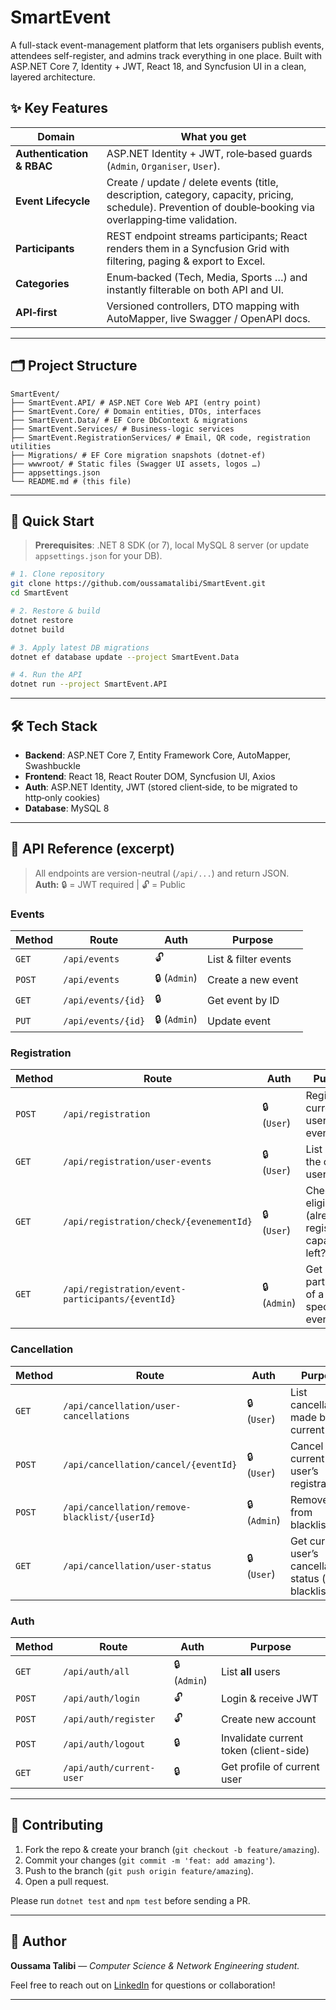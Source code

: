 # SmartEvent
A full-stack event-management platform that lets organisers publish events, attendees self-register, and admins track everything in one place. Built with ASP.NET Core 7, Identity + JWT, React 18, and Syncfusion UI in a clean, layered architecture.
## ✨ Key Features

| Domain | What you get |
| ------ | ------------ |
| **Authentication & RBAC** | ASP.NET Identity + JWT, role‑based guards (`Admin`, `Organiser`, `User`). |
| **Event Lifecycle** | Create / update / delete events (title, description, category, capacity, pricing, schedule). Prevention of double‑booking via overlapping‑time validation. |
| **Participants** | REST endpoint streams participants; React renders them in a Syncfusion Grid with filtering, paging & export to Excel. |
| **Categories** | Enum‑backed (Tech, Media, Sports …) and instantly filterable on both API and UI. |
| **API‑first** | Versioned controllers, DTO mapping with AutoMapper, live Swagger / OpenAPI docs. |


---

## 🗂️ Project Structure

```
SmartEvent/
├── SmartEvent.API/ # ASP.NET Core Web API (entry point)
├── SmartEvent.Core/ # Domain entities, DTOs, interfaces
├── SmartEvent.Data/ # EF Core DbContext & migrations
├── SmartEvent.Services/ # Business-logic services
├── SmartEvent.RegistrationServices/ # Email, QR code, registration utilities
├── Migrations/ # EF Core migration snapshots (dotnet-ef)
├── wwwroot/ # Static files (Swagger UI assets, logos …)
├── appsettings.json
└── README.md # (this file)
```

---

## 🚀 Quick Start

> **Prerequisites**: .NET 8 SDK (or 7), local MySQL 8 server (or update `appsettings.json` for your DB).

```bash
# 1. Clone repository
git clone https://github.com/oussamatalibi/SmartEvent.git
cd SmartEvent

# 2. Restore & build
dotnet restore
dotnet build

# 3. Apply latest DB migrations
dotnet ef database update --project SmartEvent.Data

# 4. Run the API
dotnet run --project SmartEvent.API
```

---

## 🛠️ Tech Stack

- **Backend**: ASP.NET Core 7, Entity Framework Core, AutoMapper, Swashbuckle
- **Frontend**: React 18, React Router DOM, Syncfusion UI, Axios
- **Auth**: ASP.NET Identity, JWT (stored client‑side, to be migrated to http‑only cookies)
- **Database**: MySQL 8

---

## 🔌 API Reference (excerpt)

> All endpoints are version-neutral (`/api/...`) and return JSON.  
> **Auth:** 🔒 = JWT required | 🔓 = Public

### Events
| Method | Route | Auth | Purpose |
| ------ | ----- | ---- | ------- |
| `GET`  | `/api/events` | 🔓 | List & filter events |
| `POST` | `/api/events` | 🔒 (`Admin`) | Create a new event |
| `GET`  | `/api/events/{id}` | 🔒 | Get event by ID |
| `PUT`  | `/api/events/{id}` | 🔒 (`Admin`) | Update event |

### Registration
| Method | Route | Auth | Purpose |
| ------ | ----- | ---- | ------- |
| `POST` | `/api/registration` | 🔒 (`User`) | Register current user to an event |
| `GET`  | `/api/registration/user-events` | 🔒 (`User`) | List events the current user joined |
| `GET`  | `/api/registration/check/{evenementId}` | 🔒 (`User`) | Check eligibility (already registered? capacity left?) |
| `GET`  | `/api/registration/event-participants/{eventId}` | 🔒 (`Admin`) | Get participants of a specific event |

### Cancellation
| Method | Route | Auth | Purpose |
| ------ | ----- | ---- | ------- |
| `GET`  | `/api/cancellation/user-cancellations` | 🔒 (`User`) | List cancellations made by current user |
| `POST` | `/api/cancellation/cancel/{eventId}` | 🔒 (`User`) | Cancel current user’s registration |
| `POST` | `/api/cancellation/remove-blacklist/{userId}` | 🔒 (`Admin`) | Remove user from blacklist |
| `GET`  | `/api/cancellation/user-status` | 🔒 (`User`) | Get current user’s cancellation status (e.g., blacklisted) |

### Auth
| Method | Route | Auth | Purpose |
| ------ | ----- | ---- | ------- |
| `GET`  | `/api/auth/all` | 🔒 (`Admin`) | List **all** users |
| `POST` | `/api/auth/login` | 🔓 | Login & receive JWT |
| `POST` | `/api/auth/register` | 🔓 | Create new account |
| `POST` | `/api/auth/logout` | 🔒 | Invalidate current token (client-side) |
| `GET`  | `/api/auth/current-user` | 🔒 | Get profile of current user |

---



## 🤝 Contributing

1. Fork the repo & create your branch (`git checkout -b feature/amazing`).
2. Commit your changes (`git commit -m 'feat: add amazing'`).
3. Push to the branch (`git push origin feature/amazing`).
4. Open a pull request.

Please run `dotnet test` and `npm test` before sending a PR.

---


## 🙋 Author

**Oussama Talibi** — _Computer Science & Network Engineering student._

Feel free to reach out on [LinkedIn](https://www.linkedin.com/in/oussama-talibi-87ab2821b/) for questions or collaboration!

---
